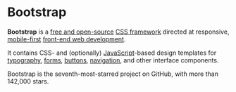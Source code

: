 # Bootstrap

**Bootstrap** is a [free and open-source](https://en.wikipedia.org/wiki/Free_and_open-source_software) [CSS framework](https://en.wikipedia.org/wiki/CSS_framework) directed at responsive, [mobile-first](https://en.wikipedia.org/wiki/Responsive_web_design#Mobile_first,_unobtrusive_JavaScript,_and_progressive_enhancement) [front-end web development](https://en.wikipedia.org/wiki/Front-end_web_development). 



It contains CSS- and (optionally) [JavaScript](https://en.wikipedia.org/wiki/JavaScript)-based design templates for [typography](https://en.wikipedia.org/wiki/Web_design#Typography), [forms](https://en.wikipedia.org/wiki/Form_(HTML)), [buttons](https://en.wikipedia.org/wiki/Button_(computing)#HTML), [navigation](https://en.wikipedia.org/wiki/Web_navigation#Local_website_navigation), and other interface components.



Bootstrap is the seventh-most-starred project on GitHub, with more than 142,000 stars.